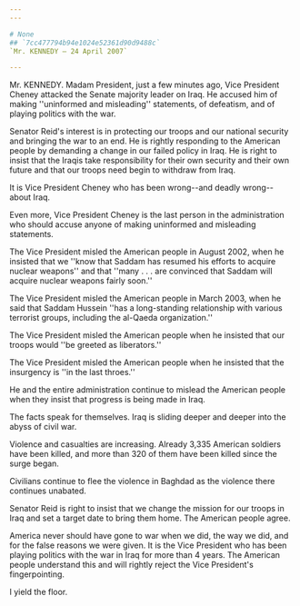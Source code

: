```yaml
---
---

# None
## `7cc477794b94e1024e52361d90d9488c`
`Mr. KENNEDY — 24 April 2007`

---
```



Mr. KENNEDY. Madam President, just a few minutes ago, Vice President 
Cheney attacked the Senate majority leader on Iraq. He accused him of 
making ''uninformed and misleading'' statements, of defeatism, and of 
playing politics with the war.

Senator Reid's interest is in protecting our troops and our national 
security and bringing the war to an end. He is rightly responding to 
the American people by demanding a change in our failed policy in Iraq. 
He is right to insist that the Iraqis take responsibility for their own 
security and their own future and that our troops need begin to 
withdraw from Iraq.

It is Vice President Cheney who has been wrong--and deadly wrong--
about Iraq.

Even more, Vice President Cheney is the last person in the 
administration who should accuse anyone of making uninformed and 
misleading statements.

The Vice President misled the American people in August 2002, when he 
insisted that we ''know that Saddam has resumed his efforts to acquire 
nuclear weapons'' and that ''many . . . are convinced that Saddam will 
acquire nuclear weapons fairly soon.''

The Vice President misled the American people in March 2003, when he 
said that Saddam Hussein ''has a long-standing relationship with 
various terrorist groups, including the al-Qaeda organization.''

The Vice President misled the American people when he insisted that 
our troops would ''be greeted as liberators.''

The Vice President misled the American people when he insisted that 
the insurgency is ''in the last throes.''

He and the entire administration continue to mislead the American 
people when they insist that progress is being made in Iraq.

The facts speak for themselves. Iraq is sliding deeper and deeper 
into the abyss of civil war.

Violence and casualties are increasing. Already 3,335 American 
soldiers have been killed, and more than 320 of them have been killed 
since the surge began.

Civilians continue to flee the violence in Baghdad as the violence 
there continues unabated.

Senator Reid is right to insist that we change the mission for our 
troops in Iraq and set a target date to bring them home. The American 
people agree.

America never should have gone to war when we did, the way we did, 
and for the false reasons we were given. It is the Vice President who 
has been playing politics with the war in Iraq for more than 4 years. 
The American people understand this and will rightly reject the Vice 
President's fingerpointing.

I yield the floor.
